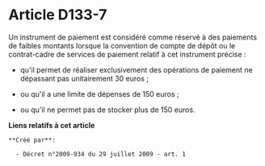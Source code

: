# Article D133-7

Un instrument de paiement est considéré comme réservé à des paiements de faibles montants lorsque la convention de compte de
dépôt ou le contrat-cadre de services de paiement relatif à cet instrument précise : 

- qu'il permet de réaliser exclusivement des opérations de paiement ne dépassant pas unitairement 30 euros ; 

- ou qu'il a une limite de dépenses de 150 euros ; 

- ou qu'il ne permet pas de stocker plus de 150 euros.

**Liens relatifs à cet article**

	**Créé par**:

	  - Décret n°2009-934 du 29 juillet 2009 - art. 1
